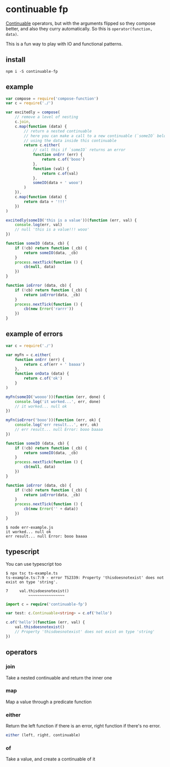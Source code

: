 # continuable fp

[Continuable](https://github.com/Raynos/continuable) operators, but with the arguments flipped so they compose better, and also they curry automatically. So this is `operator(function, data)`.

This is a fun way to play with IO and functional patterns.

## install
```
npm i -S continuable-fp
```

## example

```js
var compose = require('compose-function')
var c = require('./')

var excitedly = compose(
    // remove a level of nesting
    c.join,
    c.map(function (data) {
        // return a nested continuable
        // here you can make a call to a new continuable (`someIO` below),
        // using the data inside this continuable
        return c.either(
            // call this if `someIO` returns an error
            function onErr (err) {
                return c.of('booo')
            },
            function (val) {
                return c.of(val)
            },
            someIO(data + ' wooo')
        )
    }),
    c.map(function (data) {
        return data + '!!!'
    })
)

excitedly(someIO('this is a value'))(function (err, val) {
    console.log(err, val)
    // null 'this is a value!!! wooo'
})

function someIO (data, cb) {
    if (!cb) return function (_cb) {
        return someIO(data, _cb)
    }
    process.nextTick(function () {
        cb(null, data)
    })
}

function ioError (data, cb) {
    if (!cb) return function (_cb) {
        return ioError(data, _cb)
    }
    process.nextTick(function () {
        cb(new Error('rarrr'))
    })
}
```

## example of errors

```js
var c = require('./')

var myFn = c.either(
    function onErr (err) {
        return c.of(err + ' baaaa')
    },
    function onData (data) {
        return c.of('ok')
    }
)

myFn(someIO('woooo'))(function (err, done) {
    console.log('it worked...', err, done)
    // it worked... null ok
})

myFn(ioError('booo'))(function (err, ok) {
    console.log('err result...', err, ok)
    // err result... null Error: booo baaaa
})

function someIO (data, cb) {
    if (!cb) return function (_cb) {
        return someIO(data, _cb)
    }
    process.nextTick(function () {
        cb(null, data)
    })
}

function ioError (data, cb) {
    if (!cb) return function (_cb) {
        return ioError(data, _cb)
    }
    process.nextTick(function () {
        cb(new Error('' + data))
    })
}
```

```
$ node err-example.js
it worked... null ok
err result... null Error: booo baaaa
```

## typescript

You can use typescript too

```
$ npx tsc ts-example.ts
ts-example.ts:7:9 - error TS2339: Property 'thisdoesnotexist' does not exist on type 'string'.

7     val.thisdoesnotexist()
          ~~~~~~~~~~~~~~~~

```

```typescript
import c = require('continuable-fp')

var test: c.Continuable<string> = c.of('hello')

c.of('hello')(function (err, val) {
    val.thisdoesnotexist()
    // Property 'thisdoesnotexist' does not exist on type 'string'
})
```

## operators

### join
Take a nested continuable and return the inner one

### map
Map a value through a predicate function

### either
Return the left function if there is an error, right function if there's no error.

```js
either (left, right, continuable)
```

### of
Take a value, and create a continuable of it





